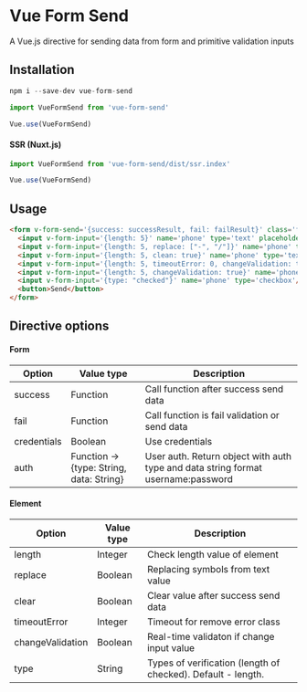 # Vue Form Send

A Vue.js directive for sending data from form and primitive validation inputs

## Installation

```js
npm i --save-dev vue-form-send
```

```js
import VueFormSend from 'vue-form-send'

Vue.use(VueFormSend)
```

#### SSR (Nuxt.js)

```js
import VueFormSend from 'vue-form-send/dist/ssr.index'

Vue.use(VueFormSend)
```

## Usage

```html
<form v-form-send='{success: successResult, fail: failResult}' class='form' action='./send.php' method='post'>
  <input v-form-input='{length: 5}' name='phone' type='text' placeholder='Length > 5'/>
  <input v-form-input='{length: 5, replace: ["-", "/"]}' name='phone' type='text' placeholder='Length > 5 and replace'/>
  <input v-form-input='{length: 5, clean: true}' name='phone' type='text' placeholder='Length > 5 and clear'/>
  <input v-form-input='{length: 5, timeoutError: 0, changeValidation: true}' name='phone' type='text' placeholder='Length > 5 and timeoutErorr 0'/>
  <input v-form-input='{length: 5, changeValidation: true}' name='phone' type='text' placeholder='Length > 5 and changeValidation'/>
  <input v-form-input='{type: "checked"}' name='phone' type='checkbox'/> 
  <button>Send</button>
</form>
```

## Directive options

#### Form

| Option | Value type | Description |
| ------ | ------ | ------ |
| success | Function | Call function after success send data |
| fail | Function | Call function is fail validation or send data |
| credentials | Boolean | Use credentials
| auth | Function -> {type: String, data: String} | User auth. Return object with auth type and data string format username:password

#### Element

| Option | Value type | Description |
| ------ | ------ | ------ |
| length | Integer | Check length value of element |
| replace | Boolean | Replacing symbols from text value |
| clear | Boolean | Clear value after success send data |
| timeoutError | Integer | Timeout for remove error class |
| changeValidation | Boolean | Real-time validaton if change input value |
| type | String | Types of verification (length of checked). Default - length. |